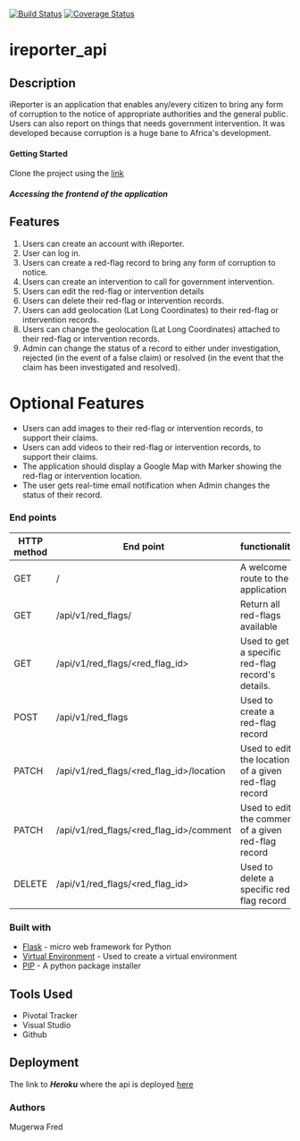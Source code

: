 [![Build Status](https://travis-ci.com/reifred/ireporter_api.svg?branch=develop)](https://travis-ci.com/reifred/ireporter_api)
[![Coverage Status](https://coveralls.io/repos/github/reifred/ireporter_api/badge.svg?branch=develop)](https://coveralls.io/github/reifred/ireporter_api?branch=develop)
# ireporter_api
## Description
iReporter is an application that enables any/every citizen to bring any form of corruption to the notice of appropriate authorities and the general public. Users can also report on things that needs government intervention.
It was developed because corruption is a huge bane to Africa's development.

#### Getting Started
Clone the project using the [link](https://github.com/reifred/ireporter_api.git)

##### Accessing the frontend of the application

## Features

1. Users can create an account with iReporter.
2. User can log in.
3. Users can create a red-flag record to bring any form of corruption to notice.
4. Users can create an intervention to call for government intervention.
5. Users can edit the red-flag or intervention details
6. Users can delete their red-flag or intervention records.
7. Users can add geolocation (Lat Long Coordinates) to their red-flag or intervention records.
8. Users can change the geolocation (Lat Long Coordinates) attached to their red-flag or intervention records.
9. Admin can change the status of a record to either under investigation, rejected (in the event of a false claim) or resolved (in the event that the claim has been investigated and resolved).

# Optional Features
* Users can add images to their red-flag or intervention records, to support their claims.
* Users can add videos to their red-flag or intervention records, to support their claims.
* The application should display a Google Map with Marker showing the red-flag or intervention location.
* The user gets real-time email notification when Admin changes the status of their record.

### End points
 HTTP method|End point|functionality 
 -----------|---------|--------------
 GET|/|A welcome route to the application
 GET|/api/v1/red_flags/| Return all red-flags available
 GET|/api/v1/red_flags/<red_flag_id>| Used to get a specific red-flag record's details.
 POST|/api/v1/red_flags| Used to create a red-flag record
 PATCH|/api/v1/red_flags/<red_flag_id>/location| Used to edit the location of a given red-flag record 
 PATCH|/api/v1/red_flags/<red_flag_id>/comment| Used to edit the comment of a given red-flag record
 DELETE|/api/v1/red_flags/<red_flag_id>| Used to delete a specific red-flag record 
 
 ### Built with
 * [Flask](http://flask.pocoo.org/) - micro web framework for Python
 * [Virtual Environment](https://virtualenv.pypa.io/en/stable/) - Used to create a virtual environment
 * [PIP](https://pip.pypa.io/en/stable/) - A python package installer

## Tools Used
* Pivotal Tracker
* Visual Studio
* Github

## Deployment
The link to ***Heroku*** where the api is deployed [here](https://fred-ireporter-api.herokuapp.com/)

  ### Authors
Mugerwa Fred

